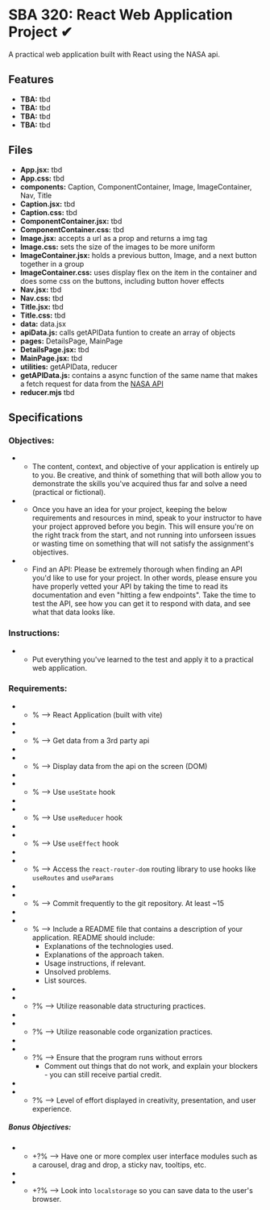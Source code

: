 # SBA 320: React Web Application Project ✔

A practical web application built with React using the NASA api.

## Features

- **TBA:** tbd
- **TBA:** tbd
- **TBA:** tbd
- **TBA:** tbd


## Files

- **App.jsx:** tbd
- **App.css:** tbd
- **components:** Caption, ComponentContainer, Image, ImageContainer, Nav, Title
- **Caption.jsx:** tbd
- **Caption.css:** tbd
- **ComponentContainer.jsx:** tbd
- **ComponentContainer.css:** tbd
- **Image.jsx:** accepts a url as a prop and returns a img tag
- **Image.css:** sets the size of the images to be more uniform
- **ImageContainer.jsx:** holds a previous button, Image, and a next button together in a group
- **ImageContainer.css:** uses display flex on the item in the container and does some css on the buttons, including button hover effects
- **Nav.jsx:** tbd
- **Nav.css:** tbd
- **Title.jsx:** tbd
- **Title.css:** tbd
- **data:** data.jsx
- **apiData.js:** calls getAPIData funtion to create an array of objects
- **pages:** DetailsPage, MainPage
- **DetailsPage.jsx:** tbd
- **MainPage.jsx:** tbd
- **utilities:** getAPIData, reducer
- **getAPIData.js:** contains a async function of the same name that makes a fetch request for data from the [NASA API](https://api.nasa.gov/)
- **reducer.mjs** tbd


## Specifications
### Objectives:
*  -  The content, context, and objective of your application is entirely up to you. Be creative, and think of something that will both allow you to demonstrate the skills you've acquired thus far and solve a need (practical or fictional).
*  -  Once you have an idea for your project, keeping the below requirements and resources in mind, speak to your instructor to have your project approved before you begin. This will ensure you're on the right track from the start, and not running into unforseen issues or wasting time on something that will not satisfy the assignment's objectives.
*  -  Find an API: Please be extremely thorough when finding an API you'd like to use for your project. In other words, please ensure you have properly vetted your API by taking the time to read its documentation and even "hitting a few endpoints". Take the time to test the API, see how you can get it to respond with data, and see what that data looks like.

### Instructions:
*  -  Put everything you've learned to the test and apply it to a practical web application.

### Requirements:
*  -   %  --> React Application (built with vite)
*    
*  -   %  --> Get data from a 3rd party api
*    
*  -   %  --> Display data from the api on the screen (DOM)
*    
*  -   %  --> Use `useState` hook
*    
*  -   %  --> Use `useReducer` hook
*    
*  -   %  --> Use `useEffect` hook
*    
*  -   %  --> Access the `react-router-dom` routing library to use hooks like `useRoutes` and `useParams`
*    
*  -   %  --> Commit frequently to the git repository. At least ~15
*    
*  -   %  --> Include a README file that contains a description of your application. README should include: 
        - Explanations of the technologies used. 
        - Explanations of the approach taken. 
        - Usage instructions, if relevant. 
        - Unsolved problems. 
        - List sources.
*    
*  -  ?%  --> Utilize reasonable data structuring practices.
*    
*  -  ?%  --> Utilize reasonable code organization practices.
*    
*  -  ?%  --> Ensure that the program runs without errors 
        - Comment out things that do not work, and explain your blockers - you can still receive partial credit.
*    
*  -  ?%  --> Level of effort displayed in creativity, presentation, and user experience.
##### Bonus Objectives:
*  - +?%  --> Have one or more complex user interface modules such as a carousel, drag and drop, a sticky nav, tooltips, etc.
*    
*  - +?%  --> Look into `localstorage` so you can save data to the user's browser.